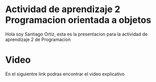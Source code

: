 
# Actividad de aprendizaje 2 Programacion orientada a objetos

Hola soy Santiago Ortiz, esta es la presentacion para la actividad de aprendizaje 2 de Programacion

# Video

En el siguientre link podras encontrar el video explicativo

